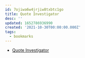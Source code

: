 ```yaml
---
id: 7ojiwa6w4jrjiw8txbtc1go
title: Quote Investigator
desc: ''
updated: 1652786936990
created: '2021-10-30T00:00:00.000Z'
tags:
  - bookmarks
---
```


- [Quote Investigator](https://quoteinvestigator.com/)
